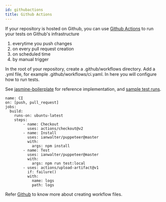```yaml
---
id: githubactions
title: Github Actions
---
```


If your repository is hosted on Github, you can use [Github Actions](https://docs.github.com/en/actions/getting-started-with-github-actions/about-github-actions#about-github-actions) to run your tests on Github's infrastructure

1. everytime you push changes
2. on every pull request creation
3. on scheduled time
4. by manual trigger

In the root of your repository, create a .github/workflows directory. Add a .yml file, for example .github/workflows/ci.yaml. In here you will configure how to run tests.

See [jasmine-boilerplate](https://github.com/webdriverio/jasmine-boilerplate/blob/master/.github/workflows/ci.yaml) for reference implementation, and [sample test runs](https://github.com/webdriverio/jasmine-boilerplate/actions?query=workflow%3ACI).


```
name: CI
on: [push, pull_request]
jobs:
  build:
    runs-on: ubuntu-latest
    steps:
        - name: Checkout
          uses: actions/checkout@v2
        - name: Install
          uses: ianwalter/puppeteer@master
          with:
            args: npm install
        - name: Test
          uses: ianwalter/puppeteer@master
          with:
            args: npm run test:local
        - uses: actions/upload-artifact@v1
          if: failure()
          with:
            name: logs
            path: logs
```

Refer [Github](https://docs.github.com/en/actions/configuring-and-managing-workflows/configuring-a-workflow#creating-a-workflow-file) to know more about creating workflow files.
